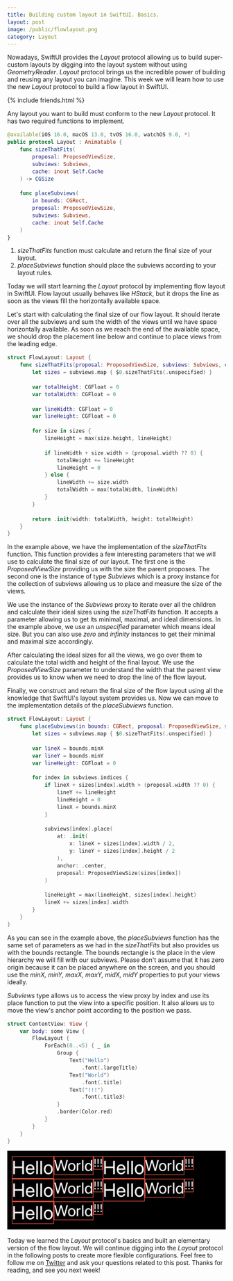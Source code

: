 ```yaml
---
title: Building custom layout in SwiftUI. Basics.
layout: post
image: /public/flowlayout.png
category: Layout
---
```


Nowadays, SwiftUI provides the *Layout* protocol allowing us to build super-custom layouts by digging into the layout system without using *GeometryReader*. *Layout* protocol brings us the incredible power of building and reusing any layout you can imagine. This week we will learn how to use the new *Layout* protocol to build a flow layout in SwiftUI.

{% include friends.html %}

Any layout you want to build must conform to the new *Layout* protocol. It has two required functions to implement.

```swift
@available(iOS 16.0, macOS 13.0, tvOS 16.0, watchOS 9.0, *)
public protocol Layout : Animatable {
    func sizeThatFits(
        proposal: ProposedViewSize,
        subviews: Subviews,
        cache: inout Self.Cache
    ) -> CGSize
    
    func placeSubviews(
        in bounds: CGRect,
        proposal: ProposedViewSize,
        subviews: Subviews,
        cache: inout Self.Cache
    ) 
}
```

1. *sizeThatFits* function must calculate and return the final size of your layout.
2. *placeSubviews* function should place the subviews according to your layout rules.

Today we will start learning the *Layout* protocol by implementing flow layout in SwiftUI. Flow layout usually behaves like *HStack*, but it drops the line as soon as the views fill the horizontally available space.

Let's start with calculating the final size of our flow layout. It should iterate over all the subviews and sum the width of the views until we have space horizontally available. As soon as we reach the end of the available space, we should drop the placement line below and continue to place views from the leading edge.

```swift
struct FlowLayout: Layout {
    func sizeThatFits(proposal: ProposedViewSize, subviews: Subviews, cache: inout ()) -> CGSize {
        let sizes = subviews.map { $0.sizeThatFits(.unspecified) }
        
        var totalHeight: CGFloat = 0
        var totalWidth: CGFloat = 0
        
        var lineWidth: CGFloat = 0
        var lineHeight: CGFloat = 0
        
        for size in sizes {
            lineHeight = max(size.height, lineHeight)
            
            if lineWidth + size.width > (proposal.width ?? 0) {
                totalHeight += lineHeight
                lineHeight = 0
            } else {
                lineWidth += size.width
                totalWidth = max(totalWidth, lineWidth)
            }
        }
        
        return .init(width: totalWidth, height: totalHeight)
    }
}
```

In the example above, we have the implementation of the *sizeThatFits* function. This function provides a few interesting parameters that we will use to calculate the final size of our layout. The first one is the *ProposedViewSize* providing us with the size the parent proposes. The second one is the instance of type *Subviews* which is a proxy instance for the collection of subviews allowing us to place and measure the size of the views.

We use the instance of the *Subviews* proxy to iterate over all the children and calculate their ideal sizes using the *sizeThatFits* function. It accepts a parameter allowing us to get its minimal, maximal, and ideal dimensions. In the example above, we use an *unspecified* parameter which means ideal size. But you can also use *zero* and *infinity* instances to get their minimal and maximal size accordingly.

After calculating the ideal sizes for all the views, we go over them to calculate the total width and height of the final layout. We use the *ProposedViewSize* parameter to understand the width that the parent view provides us to know when we need to drop the line of the flow layout.

Finally, we construct and return the final size of the flow layout using all the knowledge that SwiftUI's layout system provides us. Now we can move to the implementation details of the *placeSubviews* function.

```swift
struct FlowLayout: Layout {
    func placeSubviews(in bounds: CGRect, proposal: ProposedViewSize, subviews: Subviews, cache: inout ()) {
        let sizes = subviews.map { $0.sizeThatFits(.unspecified) }
        
        var lineX = bounds.minX
        var lineY = bounds.minY
        var lineHeight: CGFloat = 0
        
        for index in subviews.indices {
            if lineX + sizes[index].width > (proposal.width ?? 0) {
                lineY += lineHeight
                lineHeight = 0
                lineX = bounds.minX
            }
            
            subviews[index].place(
                at: .init(
                    x: lineX + sizes[index].width / 2,
                    y: lineY + sizes[index].height / 2
                ),
                anchor: .center,
                proposal: ProposedViewSize(sizes[index])
            )
            
            lineHeight = max(lineHeight, sizes[index].height)
            lineX += sizes[index].width
        }
    }
}
```

As you can see in the example above, the *placeSubviews* function has the same set of parameters as we had in the *sizeThatFits* but also provides us with the bounds rectangle. The bounds rectangle is the place in the view hierarchy we will fill with our subviews. Please don't assume that it has zero origin because it can be placed anywhere on the screen, and you should use the *minX, minY, maxX, maxY, midX, midY* properties to put your views ideally.

*Subviews* type allows us to access the view proxy by index and use its place function to put the view into a specific position. It also allows us to move the view's anchor point according to the position we pass.

```swift
struct ContentView: View {
    var body: some View {
        FlowLayout {
            ForEach(0..<5) { _ in
                Group {
                    Text("Hello")
                        .font(.largeTitle)
                    Text("World")
                        .font(.title)
                    Text("!!!")
                        .font(.title3)
                }
                .border(Color.red)
            }
        }
    }
}
```

![flow-layout](/public/flowlayout.png)

Today we learned the *Layout* protocol's basics and built an elementary version of the flow layout. We will continue digging into the *Layout* protocol in the following posts to create more flexible configurations. Feel free to follow me on [Twitter](https://twitter.com/mecid) and ask your questions related to this post. Thanks for reading, and see you next week!
